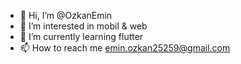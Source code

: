 - 👋 Hi, I’m @OzkanEmin
- 👀 I’m interested in mobil & web 
- 🌱 I’m currently learning flutter 
- 📫 How to reach me emin.ozkan25259@gmail.com

<!---
OzkanEmin/OzkanEmin is a ✨ special ✨ repository because its `README.md` (this file) appears on your GitHub profile.
You can click the Preview link to take a look at your changes.
--->
